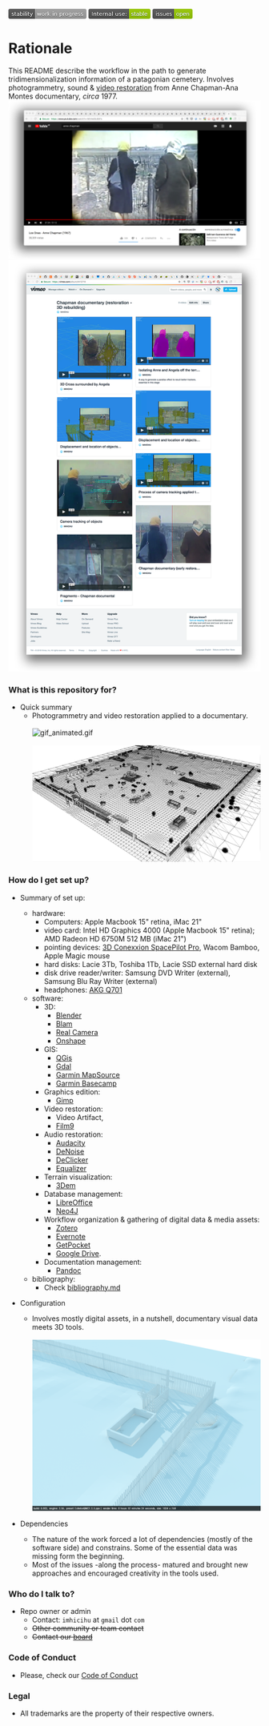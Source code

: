 ![stability-work_in_progress](images/477405737-stability_work_in_progress.png)
![internaluse-green](images/3847436881-internal_use_stable.png)
![issues-open](images/2944199103-issues_open.png)
# Rationale

This README describe the workflow in the path to generate tridimensionalization information of a patagonian cemetery. Involves photogrammetry, sound & [video restoration](https://vimeo.com/album/4412719) from Anne Chapman-Ana Montes documentary, _circa_ 1977.
![documentary.png](images/4133939277-documentary.png)
![vimeo.png](images/595316593-vimeo.png)

### What is this repository for? ###

* Quick summary
    - Photogrammetry and video restoration applied to a documentary.
  <BR></BR>
  ![gif_animated.gif](images/ezgif-2-0fae26ef22d6.gif)
  <BR></BR>
  ![photogrammetry.jpg](images/wireframe.png)

### How do I get set up? ###

* Summary of set up: 
    - hardware: 
         * Computers: Apple Macbook 15" retina, iMac 21"
         * video card: Intel HD Graphics 4000 (Apple Macbook 15" retina); AMD Radeon HD 6750M 512 MB (iMac 21")
         * pointing devices: [3D Conexxion SpacePilot Pro](http://www.3dconnexion.com/?detectqt=false&id=30&_s=hc8ho5mtamobs9k82ktgqj7641), Wacom Bamboo, Apple Magic mouse 
         * hard disks: Lacie 3Tb, Toshiba 1Tb, Lacie SSD external hard disk
         * disk drive reader/writer: Samsung DVD Writer (external), Samsung Blu Ray Writer (external)
         * headphones: [AKG Q701](http://www.trustedreviews.com/akg-q701-review-sound-quality-page-2)
    - software: 
         * 3D: 
	         * [Blender](http://blender.org/)
	         * [Blam](https://github.com/stuffmatic/blam)
	         * [Real Camera](http://www.3d-wolf.com/camera.html)
	         * [Onshape](http://onshape.com/)
         * GIS: 
	         * [QGis](http://qgis.org/en/site/forusers/download.html#)
	         * [Gdal](http://download.osgeo.org/gdal)
	         * [Garmin MapSource](http://www8.garmin.com/support/download_details.jsp?id=209)
	         * [Garmin Basecamp](http://www8.garmin.com/support/download_details.jsp?id=4435)
         * Graphics edition: 
	         * [Gimp](https://www.gimp.org/)
         * Video restoration: 
	         * Video Artifact, 
	         * [Film9](http://contact41766.wixsite.com/film9)
         * Audio restoration: 
	         * [Audacity](http://www.audacityteam.org/) 
	         * [DeNoise](http://www.clickrepair.net/noise/)
	         * [DeClicker](http://www.clickrepair.net/digital_audio/restore.html) 
	         * [Equalizer](http://www.clickrepair.net/digital_audio/equalization.html)
         * Terrain visualization: 
	         * [3Dem](http://www.hangsim.com/3dem/)
         * Database management: 
	         * [LibreOffice](https://www.libreoffice.org/)
	         * [Neo4J](https://neo4j.com/)
         * Workflow organization & gathering of digital data & media assets: 
	         * [Zotero](https://www.zotero.org/)
	         * [Evernote](https://evernote.com/)
	         * [GetPocket](https://getpocket.com/)
	         * [Google Drive](https://drive.google.com/).
         * Documentation management: 
	         * [Pandoc](http://pandoc.org/)
    - bibliography:
         * Check [bibliography.md](bibliography.md)

* Configuration
    - Involves mostly digital assets, in a nutshell, documentary visual data meets 3D tools.
    <BR></BR>
    ![sketchfab.png](images/tombs-displacement_plan-b_2017-02-14_16583200000.png)

* Dependencies
    - The nature of the work forced a lot of dependencies (mostly of the software side) and constrains. Some of the essential data was missing form the beginning.
    - Most of the issues -along the process- matured and brought new approaches and encouraged creativity in the tools used.

### Who do I talk to? ###
* Repo owner or admin
    - Contact: `imhicihu` at `gmail` dot `com`
    - ~~Other community or team contact~~
    - ~~Contact our [board](https://bitbucket.org/imhicihu/chapman-documentary/addon/trello/trello-board)~~

### Code of Conduct

* Please, check our [Code of Conduct](code_of_conduct.md)

### Legal

* All trademarks are the property of their respective owners.
